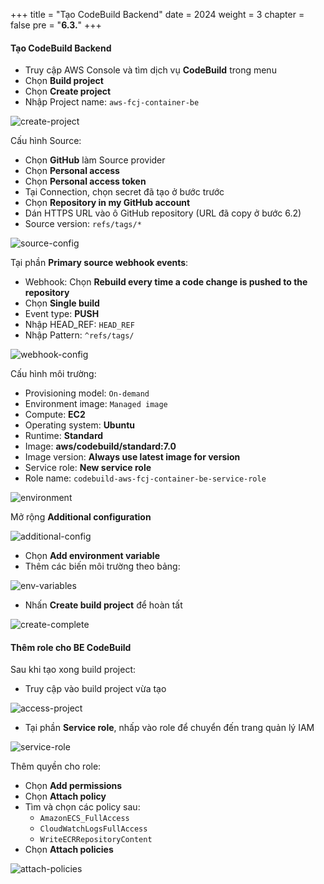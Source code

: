 +++
title = "Tạo CodeBuild Backend"
date = 2024
weight = 3
chapter = false
pre = "<b>6.3.</b>"
+++

#### Tạo CodeBuild Backend

- Truy cập AWS Console và tìm dịch vụ **CodeBuild** trong menu
- Chọn **Build project**
- Chọn **Create project**
- Nhập Project name: `aws-fcj-container-be`

![create-project](/images/6-cicd-codebuild/6.3.1.png)

Cấu hình Source:

- Chọn **GitHub** làm Source provider
- Chọn **Personal access**
- Chọn **Personal access token**
- Tại Connection, chọn secret đã tạo ở bước trước
- Chọn **Repository in my GitHub account**
- Dán HTTPS URL vào ô GitHub repository (URL đã copy ở bước 6.2)
- Source version: `refs/tags/*`

![source-config](/images/6-cicd-codebuild/6.3.2.png)

Tại phần **Primary source webhook events**:

- Webhook: Chọn **Rebuild every time a code change is pushed to the repository**
- Chọn **Single build**
- Event type: **PUSH**
- Nhập HEAD_REF: `HEAD_REF`
- Nhập Pattern: `^refs/tags/`

![webhook-config](/images/6-cicd-codebuild/6.3.3.png)

Cấu hình môi trường:

- Provisioning model: `On-demand`
- Environment image: `Managed image`
- Compute: **EC2**
- Operating system: **Ubuntu**
- Runtime: **Standard**
- Image: **aws/codebuild/standard:7.0**
- Image version: **Always use latest image for version**
- Service role: **New service role**
- Role name: `codebuild-aws-fcj-container-be-service-role`

![environment](/images/6-cicd-codebuild/6.3.4.png)

Mở rộng **Additional configuration**

![additional-config](/images/6-cicd-codebuild/6.3.5.png)

- Chọn **Add environment variable**
- Thêm các biến môi trường theo bảng:

![env-variables](/images/6-cicd-codebuild/6.3.6.png)

- Nhấn **Create build project** để hoàn tất

![create-complete](/images/6-cicd-codebuild/6.3.7.png)

#### Thêm role cho BE CodeBuild

Sau khi tạo xong build project:

- Truy cập vào build project vừa tạo

![access-project](/images/6-cicd-codebuild/6.3.8.png)

- Tại phần **Service role**, nhấp vào role để chuyển đến trang quản lý IAM

![service-role](/images/6-cicd-codebuild/6.3.9.png)

Thêm quyền cho role:

- Chọn **Add permissions**
- Chọn **Attach policy**
- Tìm và chọn các policy sau:
  - `AmazonECS_FullAccess`
  - `CloudWatchLogsFullAccess`
  - `WriteECRRepositoryContent`
- Chọn **Attach policies**

![attach-policies](/images/6-cicd-codebuild/6.3.10.png)
